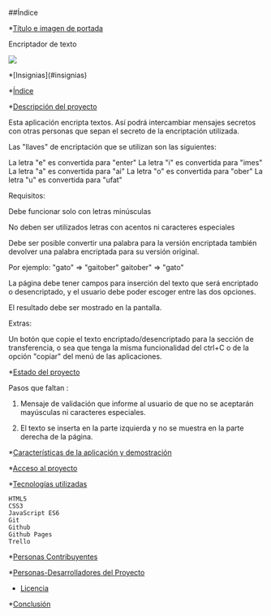 ##Índice

*[Título e imagen de portada](#Título-e-imagen-de-portada)

Encriptador de texto

<p align="left">
   <img src="https://d3hqfahqx9wp4w.cloudfront.net/wp-content/uploads/2019/03/15134528/micron-cifrado-de-datos.jpg">
   </p>
*[Insignias](#insignias)

*[Índice](#índice)

*[Descripción del proyecto](#descripción-del-proyecto)

Esta aplicación encripta textos. Así podrá intercambiar mensajes secretos con otras personas que sepan el secreto de la encriptación utilizada.

Las "llaves" de encriptación que se utilizan son las siguientes:

La letra "e" es convertida para "enter"
La letra "i" es convertida para "imes"
La letra "a" es convertida para "ai"
La letra "o" es convertida para "ober"
La letra "u" es convertida para "ufat"

Requisitos:

Debe funcionar solo con letras minúsculas

No deben ser utilizados letras con acentos ni caracteres especiales

Debe ser posible convertir una palabra para la versión encriptada también devolver una palabra encriptada para su versión original.

Por ejemplo:
"gato" => "gaitober"
gaitober" => "gato"

La página debe tener campos para inserción del texto que será encriptado o desencriptado, y el usuario debe poder escoger entre las dos opciones.

El resultado debe ser mostrado en la pantalla.

Extras:

Un botón que copie el texto encriptado/desencriptado para la sección de transferencia, o sea que tenga la misma funcionalidad del ctrl+C o de la opción "copiar" del menú de las aplicaciones.

*[Estado del proyecto](#Estado-del-proyecto)

Pasos que faltan :

1. Mensaje de validación que informe al usuario de que no se aceptarán mayúsculas ni caracteres especiales.

2. El texto se inserta en la parte izquierda y no se muestra en la parte derecha de la página.



*[Características de la aplicación y demostración](#Características-de-la-aplicación-y-demostración)

*[Acceso al proyecto](#acceso-proyecto)

*[Tecnologías utilizadas](#tecnologías-utilizadas)


    HTML5
    CSS3
    JavaScript ES6
    Git
    Github
    Github Pages
    Trello


*[Personas Contribuyentes](#personas-contribuyentes)

*[Personas-Desarrolladores del Proyecto](#personas-desarrolladores)

* [Licencia](#licencia)

*[Conclusión](#conclusión)


